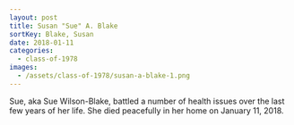 ```yaml
---
layout: post
title: Susan "Sue" A. Blake
sortKey: Blake, Susan
date: 2018-01-11
categories:
  - class-of-1978
images:
  - /assets/class-of-1978/susan-a-blake-1.png
---
```


Sue, aka Sue Wilson-Blake, battled a number of health issues over the last few years of her life. She died peacefully in her home on January 11, 2018.
